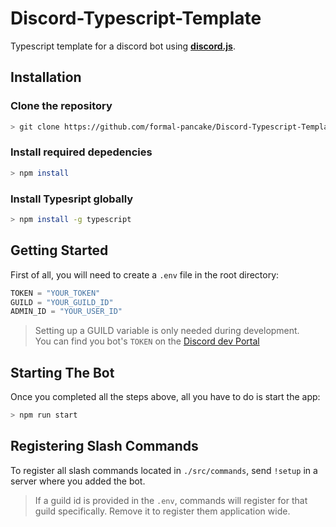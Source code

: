 # Discord-Typescript-Template
Typescript template for a discord bot using **[discord.js](https://discord.js.org)**.
## Installation

### Clone the repository

```sh
> git clone https://github.com/formal-pancake/Discord-Typescript-Template.git
```

### Install **required depedencies**

```sh
> npm install
```

### Install **Typesript globally**

```sh
> npm install -g typescript
```

## Getting Started

First of all, you will need to create a `.env` file in the root directory:

```js
TOKEN = "YOUR_TOKEN"
GUILD = "YOUR_GUILD_ID"
ADMIN_ID = "YOUR_USER_ID"
```
> Setting up a GUILD variable is only needed during development. 
<br> You can find you bot's `TOKEN` on the [Discord dev Portal](https://discord.com/developers/applications)

## Starting The Bot

Once you completed all the steps above, all you have to do is start the app:

```sh
> npm run start
```

## Registering Slash Commands

To register all slash commands located in `./src/commands`, send `!setup` in a server where you added the bot.

> If a guild id is provided in the `.env`, commands will register for that guild specifically. Remove it to register them application wide.
